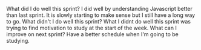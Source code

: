 What did I do well this sprint?
I did well by understanding Javascript better than last sprint. It is slowly starting to make sense but I still have a long way to go.
 What didn't I do well this sprint?
 What I didnt do well this sprint was trying to find motivation to study at the start of the week.
 What can I improve on next sprint?
 Have a better schedule when I'm going to be studying.